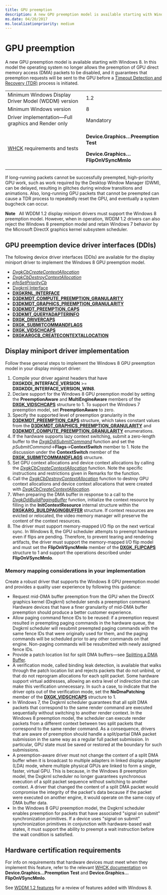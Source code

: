 ```yaml
---
title: GPU preemption
description: A new GPU preemption model is available starting with Windows 8.
ms.date: 04/20/2017
ms.localizationpriority: medium
---
```


# GPU preemption


A new GPU preemption model is available starting with Windows 8. In this model the operating system no longer allows the preemption of GPU direct memory access (DMA) packets to be disabled, and it guarantees that preemption requests will be sent to the GPU before a [Timeout Detection and Recovery (TDR)](timeout-detection-and-recovery.md) process is initiated.

<table>
<colgroup>
<col width="50%" />
<col width="50%" />
</colgroup>
<tbody>
<tr class="odd">
<td align="left">Minimum Windows Display Driver Model (WDDM) version</td>
<td align="left">1.2</td>
</tr>
<tr class="even">
<td align="left">Minimum Windows version</td>
<td align="left">8</td>
</tr>
<tr class="odd">
<td align="left">Driver implementation—Full graphics and Render only</td>
<td align="left">Mandatory</td>
</tr>
<tr class="even">
<td align="left"><a href="/windows-hardware/test/hlk/windows-hardware-lab-kit" data-raw-source="[WHCK](/windows-hardware/test/hlk/windows-hardware-lab-kit)">WHCK</a> requirements and tests</td>
<td align="left"><p><strong>Device.Graphics…Preemption Test</strong></p>
<p><strong>Device.Graphics…FlipOnVSyncMmIo</strong></p></td>
</tr>
</tbody>
</table>

 

If long-running packets cannot be successfully preempted, high-priority GPU work, such as work required by the Desktop Window Manager (DWM), can be delayed, resulting in glitches during window transitions and animations. Also, long-running GPU packets that cannot be preempted can cause a TDR process to repeatedly reset the GPU, and eventually a system bugcheck can occur.

**Note**  
All WDDM 1.2 display miniport drivers must support the Windows 8 preemption model. However, when in operation, WDDM 1.2 drivers can also reject the Windows 8 preemption model and retain Windows 7 behavior by the Microsoft DirectX graphics kernel subsystem scheduler.

 

## <span id="GPU_preemption_device_driver_interfaces__DDIs_"></span><span id="gpu_preemption_device_driver_interfaces__ddis_"></span><span id="GPU_PREEMPTION_DEVICE_DRIVER_INTERFACES__DDIS_"></span>GPU preemption device driver interfaces (DDIs)


The following device driver interfaces (DDIs) are available for the display miniport driver to implement the Windows 8 GPU preemption model.

-   [*DxgkCbCreateContextAllocation*](/windows-hardware/drivers/ddi/d3dkmddi/nc-d3dkmddi-dxgkcb_createcontextallocation)
-   [*DxgkCbDestroyContextAllocation*](/windows-hardware/drivers/ddi/d3dkmddi/nc-d3dkmddi-dxgkcb_destroycontextallocation)
-   [*pfnSetPriorityCb*](/windows-hardware/drivers/ddi/d3dumddi/nc-d3dumddi-pfnd3dddi_setprioritycb)
-   [Dxgkrnl Interface](/windows-hardware/drivers/ddi/index)
-   [**DXGKRNL\_INTERFACE**](/windows-hardware/drivers/ddi/dispmprt/ns-dispmprt-_dxgkrnl_interface)
-   [**D3DKMDT\_COMPUTE\_PREEMPTION\_GRANULARITY**](/windows-hardware/drivers/ddi/d3dkmdt/ne-d3dkmdt-_d3dkmdt_compute_preemption_granularity)
-   [**D3DKMDT\_GRAPHICS\_PREEMPTION\_GRANULARITY**](/windows-hardware/drivers/ddi/d3dkmdt/ne-d3dkmdt-_d3dkmdt_graphics_preemption_granularity)
-   [**D3DKMDT\_PREEMPTION\_CAPS**](/windows-hardware/drivers/ddi/d3dkmdt/ns-d3dkmdt-_d3dkmdt_preemption_caps)
-   [**D3DKMT\_QUERYADAPTERINFO**](/windows-hardware/drivers/ddi/d3dkmthk/ns-d3dkmthk-_d3dkmt_queryadapterinfo)
-   [**DXGK\_DRIVERCAPS**](/windows-hardware/drivers/ddi/d3dkmddi/ns-d3dkmddi-_dxgk_drivercaps)
-   [**DXGK\_SUBMITCOMMANDFLAGS**](/windows-hardware/drivers/ddi/d3dkmddi/ns-d3dkmddi-_dxgk_submitcommandflags)
-   [**DXGK\_VIDSCHCAPS**](/windows-hardware/drivers/ddi/d3dkmddi/ns-d3dkmddi-_dxgk_vidschcaps)
-   [**DXGKARGCB\_CREATECONTEXTALLOCATION**](/windows-hardware/drivers/ddi/d3dkmddi/ns-d3dkmddi-_dxgkargcb_createcontextallocation)

## <span id="Display_miniport_driver_implementation"></span><span id="display_miniport_driver_implementation"></span><span id="DISPLAY_MINIPORT_DRIVER_IMPLEMENTATION"></span>Display miniport driver implementation


Follow these general steps to implement the Windows 8 GPU preemption model in your display miniport driver:

1.  Compile your driver against headers that have **DXGKDDI\_INTERFACE\_VERSION** &gt;= **DXGKDDI\_INTERFACE\_VERSION\_WIN8**.
2.  Declare support for the Windows 8 GPU preemption model by setting the **PreemptionAware** and **MultiEngineAware** members of the [**DXGK\_VIDSCHCAPS**](/windows-hardware/drivers/ddi/d3dkmddi/ns-d3dkmddi-_dxgk_vidschcaps) structure to 1. To support the Windows 7 preemption model, set **PreemptionAware** to zero.
3.  Specify the supported level of preemption granularity in the [**D3DKMDT\_PREEMPTION\_CAPS**](/windows-hardware/drivers/ddi/d3dkmdt/ns-d3dkmdt-_d3dkmdt_preemption_caps) structure, which takes constant values from the [**D3DKMDT\_GRAPHICS\_PREEMPTION\_GRANULARITY**](/windows-hardware/drivers/ddi/d3dkmdt/ne-d3dkmdt-_d3dkmdt_graphics_preemption_granularity) and [**D3DKMDT\_COMPUTE\_PREEMPTION\_GRANULARITY**](/windows-hardware/drivers/ddi/d3dkmdt/ne-d3dkmdt-_d3dkmdt_compute_preemption_granularity) enumerations.
4.  If the hardware supports lazy context switching, submit a zero-length buffer to the [*DxgkDdiSubmitCommand*](/windows-hardware/drivers/ddi/d3dkmddi/nc-d3dkmddi-dxgkddi_submitcommand) function and set the *pSubmitCommand*-&gt;**Flags**-&gt;**ContextSwitch** member to 1. Note the discussion under the **ContextSwitch** member of the [**DXGK\_SUBMITCOMMANDFLAGS**](/windows-hardware/drivers/ddi/d3dkmddi/ns-d3dkmddi-_dxgk_submitcommandflags) structure.
5.  Set GPU context allocations and device context allocations by calling the [*DxgkCbCreateContextAllocation*](/windows-hardware/drivers/ddi/d3dkmddi/nc-d3dkmddi-dxgkcb_createcontextallocation) function. Note the specific instructions and restrictions given in Remarks for the function.
6.  Call the [*DxgkCbDestroyContextAllocation*](/windows-hardware/drivers/ddi/d3dkmddi/nc-d3dkmddi-dxgkcb_destroycontextallocation) function to destroy GPU context allocations and device context allocations that were created with [*DxgkCbCreateContextAllocation*](/windows-hardware/drivers/ddi/d3dkmddi/nc-d3dkmddi-dxgkcb_createcontextallocation).
7.  When preparing the DMA buffer in response to a call to the [*DxgkDdiBuildPagingBuffer*](/windows-hardware/drivers/ddi/d3dkmddi/nc-d3dkmddi-dxgkddi_buildpagingbuffer) function, initialize the context resource by filling in the **InitContextResource** internal structure within the [**DXGKARG\_BUILDPAGINGBUFFER**](/windows-hardware/drivers/ddi/d3dkmddi/ns-d3dkmddi-_dxgkarg_buildpagingbuffer) structure. If context resources are evicted or relocated, the video memory manager will preserve the content of the context resources.
8.  The driver must support memory-mapped I/O flip on the next vertical sync. In Windows 8, the GPU scheduler attempts to preempt hardware even if flips are pending. Therefore, to prevent tearing and rendering artifacts, the driver must support the memory-mapped I/O flip model and must set the **FlipOnVSyncMmIo** member of the [**DXGK\_FLIPCAPS**](/windows-hardware/drivers/ddi/d3dkmddi/ns-d3dkmddi-_dxgk_flipcaps) structure to 1 and support the operations described under **FlipOnVSyncMmIo**.

### <span id="Memory_mapping_considerations_in_your_implementation"></span><span id="memory_mapping_considerations_in_your_implementation"></span><span id="MEMORY_MAPPING_CONSIDERATIONS_IN_YOUR_IMPLEMENTATION"></span>Memory mapping considerations in your implementation

Create a robust driver that supports the Windows 8 GPU preemption model and provides a quality user experience by following this guidance:

-   Request mid-DMA buffer preemption from the GPU when the DirectX graphics kernel (Dxgkrnl) scheduler sends a preemption command. Hardware devices that have a finer granularity of mid-DMA buffer preemption should produce a better customer experience.
-   Allow paging command fence IDs to be reused: if a preemption request resulted in preempting paging commands in the hardware queue, the Dxgkrnl scheduler will resubmit preempted paging commands with the same fence IDs that were originally used for them, and the paging commands will be scheduled prior to any other commands on that engine. Non-paging commands will be resubmitted with newly assigned fence IDs.
-   Provide a patch location list for split DMA buffers—see [Splitting a DMA Buffer](splitting-a-dma-buffer.md).
-   A verification mode, called binding leak detection, is available that walks through the patch location list and rejects packets that do not unbind, or that do not reprogram allocations for each split packet. Some hardware support virtual addresses, allowing an extra level of indirection that can make this verification unnecessary. In such a case, to indicate that the driver opts out of the verification mode, set the **NoDmaPatching** member of the [**DXGK\_VIDSCHCAPS**](/windows-hardware/drivers/ddi/d3dkmddi/ns-d3dkmddi-_dxgk_vidschcaps) structure to 1.
-   In Windows 7, the Dxgkrnl scheduler guarantees that all split DMA packets that correspond to the same render command are executed sequentially without switching to another render context. In the Windows 8 preemption model, the scheduler can execute render packets from a different context between two split packets that correspond to the same render command. As a consequence, drivers that are aware of preemption should handle a split/partial DMA packet submission in the same way as a regular full packet submission. In particular, GPU state must be saved or restored at the boundary for such submissions.
-   A preemption-aware driver must not change the content of a split DMA buffer when it is broadcast to multiple adapters in linked display adapter (LDA) mode, where multiple physical GPUs are linked to form a single, faster, virtual GPU. This is because, in the Windows 8 preemption model, the Dxgkrnl scheduler no longer guarantees synchronous execution of a split packet sequence without switching to another context. A driver that changed the content of a split DMA packet would compromise the integrity of the packet's data because if the packet were executed on another engine, it would operate on the same copy of DMA buffer data.
-   In the Windows 8 GPU preemption model, the Dxgkrnl scheduler enables preemption for packets that have associated "signal on submit" synchronization primitives. If a device uses "signal on submit" synchronization primitives in conjunction with hardware-based wait states, it must support the ability to preempt a wait instruction before the wait condition is satisfied.

## <span id="Hardware_certification_requirements"></span><span id="hardware_certification_requirements"></span><span id="HARDWARE_CERTIFICATION_REQUIREMENTS"></span>Hardware certification requirements


For info on requirements that hardware devices must meet when they implement this feature, refer to the relevant [WHCK documentation](/windows-hardware/test/hlk/windows-hardware-lab-kit) on **Device.Graphics…Preemption Test** and **Device.Graphics…FlipOnVSyncMmIo**.

See [WDDM 1.2 features](wddm-v1-2-features.md) for a review of features added with Windows 8.

